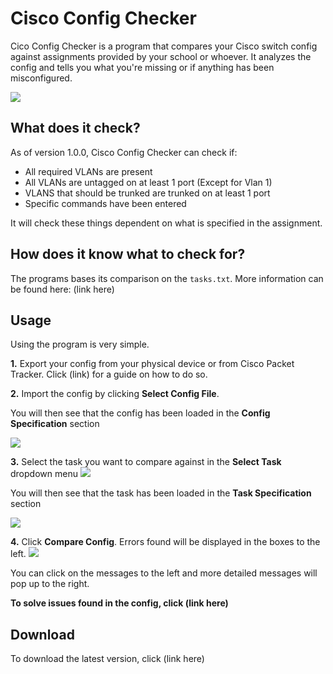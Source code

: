 # Cisco Config Checker

Cico Config Checker is a program that compares your Cisco switch config against assignments provided by your school or whoever. 
It analyzes the config and tells you what you're missing or if anything has been misconfigured. 

![](https://i.imgur.com/FnHnRg8.png[)

## What does it check?

As of version 1.0.0, Cisco Config Checker can check if:

* All required VLANs are present
* All VLANs are untagged on at least 1 port (Except for Vlan 1)
* VLANS that should be trunked are trunked on at least 1 port
* Specific commands have been entered

It will check these things dependent on what is specified in the assignment.

## How does it know what to check for?
 The programs bases its comparison on the `tasks.txt`. More information can be found here: (link here)
 
 
 ## Usage
 Using the program is very simple.
 
 **1.** Export your config from your physical device or from Cisco Packet Tracker. Click (link) for a guide on how to do so.
 
**2.** Import the config by clicking **Select Config File**. 

You will then see that the config has been loaded in the **Config Specification** section

![](https://i.imgur.com/9XnJ4pb.png)
  
  **3.** Select the task you want to compare against in the **Select Task** dropdown menu
  ![](https://i.imgur.com/rPkLBKf.png)
  
  You will then see that the task has been loaded in the **Task Specification** section
  
  ![](https://i.imgur.com/afRBHwS.png)
  
  **4.** Click **Compare Config**. Errors found will be displayed in the boxes to the left.
  ![](https://i.imgur.com/lHK6LKu.png)
  
  You can click on the messages to the left and more detailed messages will pop up to the right.
  
  **To solve issues found in the config, click (link here)**
  
 ## Download
 
 To download the latest version, click (link here)
 
